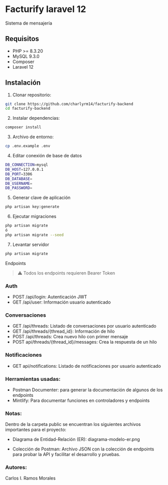 # Facturify laravel 12

Sistema de mensajería

## Requisitos

- PHP >= 8.3.20
- MySQL 9.3.0
- Composer
- Laravel 12

## Instalación

1. Clonar repositorio:

```bash
git clone https://github.com/charlyrm14/facturify-backend 
cd facturify-backend
```

2. Instalar dependencias:
```bash
composer install
```

3. Archivo de entorno:
```bash
cp .env.example .env
```

4. Editar conexión de base de datos
```bash
DB_CONNECTION=mysql
DB_HOST=127.0.0.1
DB_PORT=3306
DB_DATABASE=
DB_USERNAME=
DB_PASSWORD=
```

5. Generar clave de aplicación
```bash
php artisan key:generate
```

6. Ejecutar migraciones 
```bash
php artisan migrate
ó 
php artisan migrate --seed
```

7. Levantar servidor
```bash
php artisan migrate
```

Endpoints

> ⚠️ Todos los endpoints requieren Bearer Token

### **Auth**
- POST /api/login: Autenticación JWT
- GET /api/user: Información usuario autenticado

### **Conversaciones**
- GET /api/threads: Listado de conversaciones por usuario autenticado
- GET /api/threads/{thread_id}: Información de hilo
- POST /api/threads: Crea nuevo hilo con primer mensaje
- POST api/threads/{thread_id}/messages: Crea la respuesta de un hilo

### **Notificaciones**
- GET api/notifications: Listado de notificaciones por usuario autenticado


### Herramientas usadas:
- Postman Documenter: para generar la documentación de algunos de los endpoints
- Mintlify: Para documentar funciones en controladores y endpoints

### **Notas:**

Dentro de la carpeta public se encuentran los siguientes archivos importantes para el proyecto:

- Diagrama de Entidad-Relación (ER): diagrama-modelo-er.png

- Colección de Postman: Archivo JSON con la colección de endpoints para probar la API y facilitar el desarrollo y pruebas.

### **Autores:**
Carlos I. Ramos Morales
